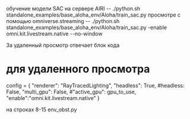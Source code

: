обучение модели SAC на сервере AIRI -- ./python.sh standalone_examples/base_aloha_env/Aloha/train_sac.py 
просмотре с помощью omniverse.streaming -- ./python.sh standalone_examples/base_aloha_env/Aloha/train_sac.py -enable omni.kit.livestream.native --no-window

За удаленный просмотр отвечает блок кода 
# для удаленного просмотра
config = {
    "renderer": "RayTracedLighting",
    "headless": True,
    #headless: False,
    "multi_gpu": False, 
    #"active_gpu": gpu_to_use,
    "enable":"omni.kit.livestream.native"
}

на строках 8-15 env_obst.py 
